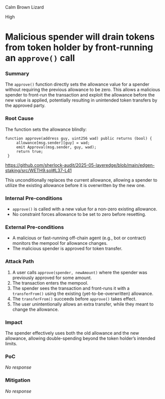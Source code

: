 Calm Brown Lizard

High

# Malicious spender will drain tokens from token holder by front-running an `approve()` call

### Summary

The `approve()` function directly sets the allowance value for a spender without requiring the previous allowance to be zero. This allows a malicious spender to front-run the transaction and exploit the allowance before the new value is applied, potentially resulting in unintended token transfers by the approved party.

### Root Cause

The function sets the allowance blindly:

```solidity
function approve(address guy, uint256 wad) public returns (bool) { 
     allowance[msg.sender][guy] = wad; 
     emit Approval(msg.sender, guy, wad); 
     return true; 
 } 
```

https://github.com/sherlock-audit/2025-05-layeredge/blob/main/edgen-staking/src/WETH9.sol#L37-L41

This unconditionally replaces the current allowance, allowing a spender to utilize the existing allowance before it is overwritten by the new one.

### Internal Pre-conditions

- `approve()` is called with a new value for a non-zero existing allowance.
- No constraint forces allowance to be set to zero before resetting.

### External Pre-conditions

- A malicious or fast-running off-chain agent (e.g., bot or contract) monitors the mempool for allowance changes.
- The malicious spender is approved for token transfer.

### Attack Path

1. A user calls `approve(spender, newAmount)` where the spender was previously approved for some amount.
2. The transaction enters the mempool.
3. The spender sees the transaction and front-runs it with a `transferFrom()` using the existing (yet-to-be-overwritten) allowance.
4. The `transferFrom()` succeeds before `approve()` takes effect.
5. The user unintentionally allows an extra transfer, while they meant to change the allowance.

### Impact

The spender effectively uses both the old allowance and the new allowance, allowing double-spending beyond the token holder’s intended limits.

### PoC

_No response_

### Mitigation

_No response_